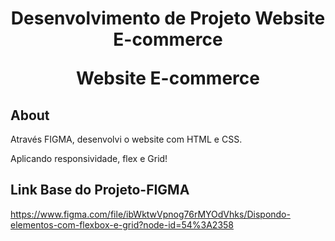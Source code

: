 
<h1 align="center" >
    <p> Desenvolvimento de Projeto Website E-commerce </p>
    <p>Website E-commerce</p>
</h1>

## About 

Através FIGMA, desenvolvi o website com HTML e CSS.

Aplicando responsividade, flex e Grid!

## Link Base do Projeto-FIGMA

https://www.figma.com/file/ibWktwVpnog76rMYOdVhks/Dispondo-elementos-com-flexbox-e-grid?node-id=54%3A2358